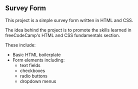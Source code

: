 ## Survey Form

This project is a simple survey form written in HTML and CSS. 

The idea behind the project is to promote the skills learned in freeCodeCamp's HTML and CSS fundamentals section.

These include:

- Basic HTML boilerplate
- Form elements including:
  - text fields
  - checkboxes
  - radio buttons
  - dropdown menus

